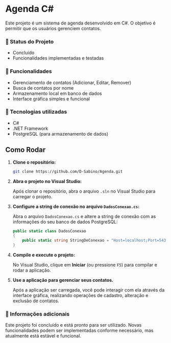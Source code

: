 
# Agenda C#

Este projeto é um sistema de agenda desenvolvido em C#. O objetivo é permitir que os usuários gerenciem contatos.

### 📌 Status do Projeto
- Concluído
- Funcionalidades implementadas e testadas

### 📅 Funcionalidades
- Gerenciamento de contatos (Adicionar, Editar, Remover)
- Busca de contatos por nome
- Armazenamento local em banco de dados
- Interface gráfica simples e funcional

### 🔧 Tecnologias utilizadas
- C#
- .NET Framework
- PostgreSQL (para armazenamento de dados)


## Como Rodar

1. **Clone o repositório:**

   ```bash
   git clone https://github.com/D-Sabino/Agenda.git
   ```

2. **Abra o projeto no Visual Studio:**

   Após clonar o repositório, abra o arquivo `.sln` no Visual Studio para carregar o projeto.

3. **Configure a string de conexão no arquivo `DadosConexao.cs`:**

   Abra o arquivo `DadosConexao.cs` e altere a string de conexão com as informações do seu banco de dados PostgreSQL:

   ```csharp
   public static class DadosConexao
   {
       public static string StringDeConexao = "Host=localhost;Port=5432;Username=seu_usuario;Password=sua_senha;Database=agenda_contatos;";
   }
   ```

4. **Compile e execute o projeto:**

   No Visual Studio, clique em **Iniciar** (ou pressione `F5`) para compilar e rodar a aplicação.

5. **Use a aplicação para gerenciar seus contatos.**

   Após a aplicação ser carregada, você pode interagir com ela através da interface gráfica, realizando operações de cadastro, alteração e exclusão de contatos.


### 📢 Informações adicionais
Este projeto foi concluído e está pronto para ser utilizado. Novas funcionalidades podem ser implementadas conforme necessário, mas atualmente está estável e funcional.

